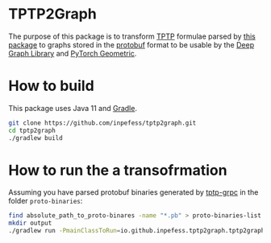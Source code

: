 # TPTP2Graph

The purpose of this package is to transform [TPTP](https://tptp.org) formulae parsed by [this package](https://github.com/inpefess/tptp-grpc) to graphs stored in the [protobuf](https://protobuf.dev) format to be usable by the [Deep Graph Library](https://www.dgl.ai/) and [PyTorch Geometric](https://pyg.org/).

# How to build

This package uses Java 11 and [Gradle](https://gradle.org/).

```sh
git clone https://github.com/inpefess/tptp2graph.git
cd tptp2graph
./gradlew build
```

# How to run the a transofrmation

Assuming you have parsed protobuf binaries generated by [tptp-grpc](https://github.com/inpefess/tptp-grpc) in the folder ``proto-binaries``:

```sh
find absolute_path_to_proto-binares -name "*.pb" > proto-binaries-list.txt
mkdir output
./gradlew run -PmainClassToRun=io.github.inpefess.tptp2graph.tptp2graph.TptpProto2Graph --args="absolute_path_to_proto-binaries-list.txt absolute_path_to_output_folder"
```
